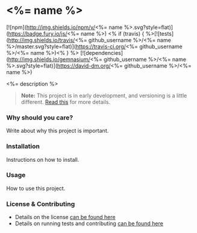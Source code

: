 # <%= name %>

[![npm](http://img.shields.io/npm/v/<%= name %>.svg?style=flat)](https://badge.fury.io/js/<%= name %>) <% if (travis) { %>[![tests](http://img.shields.io/travis/<%= github_username %>/<%= name %>/master.svg?style=flat)](https://travis-ci.org/<%= github_username %>/<%= name %>)<% } %> [![dependencies](http://img.shields.io/gemnasium/<%= github_username %>/<%= name %>.svg?style=flat)](https://david-dm.org/<%= github_username %>/<%= name %>)

<%= description %>

> **Note:** This project is in early development, and versioning is a little different. [Read this](http://markup.im/#q4_cRZ1Q) for more details.

### Why should you care?

Write about why this project is important.

### Installation

Instructions on how to install.

### Usage

How to use this project.

### License & Contributing

- Details on the license [can be found here](LICENSE.md)
- Details on running tests and contributing [can be found here](contributing.md)